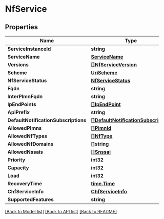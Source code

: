 # NfService

## Properties
Name | Type | Description | Notes
------------ | ------------- | ------------- | -------------
**ServiceInstanceId** | **string** |  | 
**ServiceName** | [**ServiceName**](ServiceName.md) |  | 
**Versions** | [**[]NfServiceVersion**](NFServiceVersion.md) |  | 
**Scheme** | [**UriScheme**](UriScheme.md) |  | 
**NfServiceStatus** | [**NfServiceStatus**](NFServiceStatus.md) |  | 
**Fqdn** | **string** |  | [optional] 
**InterPlmnFqdn** | **string** |  | [optional] 
**IpEndPoints** | [**[]IpEndPoint**](IpEndPoint.md) |  | [optional] 
**ApiPrefix** | **string** |  | [optional] 
**DefaultNotificationSubscriptions** | [**[]DefaultNotificationSubscription**](DefaultNotificationSubscription.md) |  | [optional] 
**AllowedPlmns** | [**[]PlmnId**](PlmnId.md) |  | [optional] 
**AllowedNfTypes** | [**[]NfType**](NFType.md) |  | [optional] 
**AllowedNfDomains** | **[]string** |  | [optional] 
**AllowedNssais** | [**[]Snssai**](Snssai.md) |  | [optional] 
**Priority** | **int32** |  | [optional] 
**Capacity** | **int32** |  | [optional] 
**Load** | **int32** |  | [optional] 
**RecoveryTime** | [**time.Time**](time.Time.md) |  | [optional] 
**ChfServiceInfo** | [**ChfServiceInfo**](ChfServiceInfo.md) |  | [optional] 
**SupportedFeatures** | **string** |  | [optional] 

[[Back to Model list]](../README.md#documentation-for-models) [[Back to API list]](../README.md#documentation-for-api-endpoints) [[Back to README]](../README.md)


